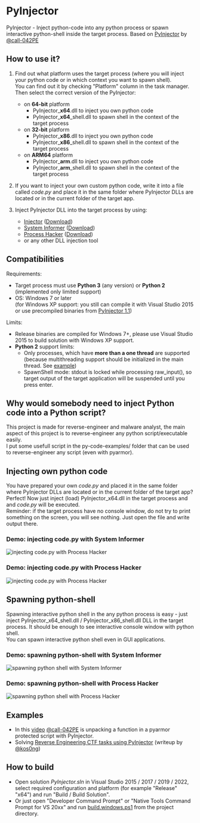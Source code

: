 # PyInjector
PyInjector - Inject python-code into any python process or spawn interactive python-shell inside the target process.
Based on [PyInjector](https://github.com/call-042PE/PyInjector) by [@call-042PE](https://github.com/call-042PE)

## How to use it?

1. Find out what platform uses the target process (where you will inject your python code or in which context you want to spawn shell).   
   You can find out it by checking "Platform" column in the task manager.  
   Then select the correct version of the PyInjector:
   - on **64-bit** platform
     - PyInjector_**x64**.dll to inject you own python code
     - PyInjector_**x64**_shell.dll to spawn shell in the context of the target process
   - on **32-bit** platform
     - PyInjector_**x86**.dll to inject you own python code
     - PyInjector_**x86**_shell.dll to spawn shell in the context of the target process
   - on **ARM64** platform
     - PyInjector_**arm**.dll to inject you own python code
     - PyInjector_**arm**_shell.dll to spawn shell in the context of the target process

2. If you want to inject your own custom python code, write it into a file called _code.py_ and 
   place it in the same folder where PyInjector DLLs are located or in the current folder of the target app.

2. Inject PyInjector DLL into the target process by using:
   - [Injector](https://github.com/nefarius/Injector) ([Download](https://github.com/nefarius/Injector/releases/latest))
   - [System Informer](https://github.com/winsiderss/systeminformer) ([Download](https://systeminformer.sourceforge.io/downloads.php))
   - [Process Hacker](https://processhacker.sourceforge.io/) ([Download](https://processhacker.sourceforge.io/downloads.php))
   - or any other DLL injection tool

## Compatibilities
Requirements:

- Target process must use **Python 3** (any version) or **Python 2** (implemented only limited support)
- OS: Windows 7 or later  
  (for Windows XP support: you still can compile it with Visual Studio 2015 or use precompiled binaries from [PyInjector 1.1](https://github.com/Stanislav-Povolotsky/PyInjector/releases/tag/v1.1))
  
Limits:

- Release binaries are compiled for Windows 7+, please use Visual Studio 2015 to build solution with Windows XP support.
- **Python 2** support limits: 
  - Only processes, which have **more than a one thread** are supported (because multithreading support should be initialized in the main thread. See [example](https://github.com/Stanislav-Povolotsky/PyInjector/blob/main/tests/test-script.python2.py))
  - SpawnShell mode: stdout is locked while processing raw_input(), so target output of the target application will be suspended until you press enter.
 
## Why would somebody need to inject Python code into a Python script?

This project is made for reverse-engineer and malware analyst, the main aspect of this project is to reverse-engineer any python script/executable easily.   
I put some usefull script in the py-code-examples/ folder that can be used to reverse-engineer any script (even with pyarmor).

## Injecting own python code

You have prepared your own _code.py_ and placed it in the same folder where PyInjector DLLs are located or in the current folder of the target app?  
Perfect! Now just inject (load) PyInjector_x64.dll in the target process and and _code.py_ will be executed.  
Reminder: if the target process have no console window, do not try to print something on the screen, you will see nothing. Just open the file and write output there.

### Demo: injecting code.py with System Informer

![injecting code.py with Process Hacker](https://github.com/user-attachments/assets/4214b213-5cfc-430a-bf0e-fa6bd2f98cef)

### Demo: injecting code.py with Process Hacker

![injecting code.py with Process Hacker](https://github.com/Stanislav-Povolotsky/PyInjector/assets/19610545/eb1d55af-b2ba-48c8-9405-572be5dadf1a)

## Spawning python-shell

Spawning interactive python shell in the any python process is easy - just inject PyInjector_x64_shell.dll / PyInjector_x86_shell.dll DLL in the target process. It should be enough to see interactive console window with python shell.   
You can spawn interactive python shell even in GUI applications.

### Demo: spawning python-shell with System Informer

![spawning python shell with System Informer](https://github.com/user-attachments/assets/9ba47489-7521-4400-b02a-6eaf772ba682)

### Demo: spawning python-shell with Process Hacker

![spawning python shell with Process Hacker](https://github.com/Stanislav-Povolotsky/PyInjector/assets/19610545/17c08928-533d-4482-a191-5dbbb5ee951c)

## Examples

- In this [video](https://youtu.be/NkFs7A0q4DM) [@call-042PE](https://github.com/call-042PE) is unpacking a function in a pyarmor protected script with PyInjector.
- Solving [Reverse Engineering CTF tasks using PyInjector](https://blog.ryukk.dev/ctfs/write-up/2024/sas-ctf-quals/reverse-engineering#f-and-c-function) (writeup by [@kos0ng](https://github.com/kos0ng))

## How to build

- Open solution *PyInjector.sln* in Visual Studio 2015 / 2017 / 2019 / 2022, 
  select required configuration and platform (for example "Release" "x64") and run
  "Build / Build Solution".
- Or just open "Developer Command Prompt" or "Native Tools Command Prompt for VS 20xx" and 
  run [build.windows.ps1](https://github.com/Stanislav-Povolotsky/PyInjector/blob/main/build.windows.ps1) from the project directory.
